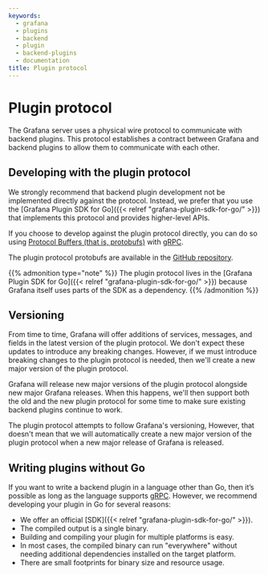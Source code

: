 ```yaml
---
keywords:
  - grafana
  - plugins
  - backend
  - plugin
  - backend-plugins
  - documentation
title: Plugin protocol
---
```


# Plugin protocol

The Grafana server uses a physical wire protocol to communicate with backend plugins. This protocol establishes a contract between Grafana and backend plugins to allow them to communicate with each other. 

## Developing with the plugin protocol

We strongly recommend that backend plugin development not be implemented directly against the protocol. Instead, we prefer that you use the [Grafana Plugin SDK for Go]({{< relref "grafana-plugin-sdk-for-go/" >}}) that implements this protocol and provides higher-level APIs.

If you choose to develop against the plugin protocol directly, you can do so using [Protocol Buffers (that is, protobufs)](https://developers.google.com/protocol-buffers) with [gRPC](https://grpc.io/).

The plugin protocol protobufs are available in the [GitHub repository](https://github.com/grafana/grafana-plugin-sdk-go/blob/master/proto/backend.proto). 

{{% admonition type="note" %}}
The plugin protocol lives in the [Grafana Plugin SDK for Go]({{< relref "grafana-plugin-sdk-for-go/" >}}) because Grafana itself uses parts of the SDK as a dependency.
{{% /admonition %}}

## Versioning

From time to time, Grafana will offer additions of services, messages, and fields in the latest version of the plugin protocol. We don't expect these updates to introduce any breaking changes. However, if we must introduce breaking changes to the plugin protocol is needed, then we'll create a new major version of the plugin protocol.

Grafana will release new major versions of the plugin protocol alongside new major Grafana releases. When this happens, we'll then support both the old and the new plugin protocol for some time to make sure existing backend plugins continue to work.

The plugin protocol attempts to follow Grafana's versioning, However, that doesn't mean that we will automatically create a new major version of the plugin protocol when a new major release of Grafana is released.

## Writing plugins without Go

If you want to write a backend plugin in a language other than Go, then it’s possible as long as the language supports [gRPC](https://grpc.io/). However, we recommend developing your plugin in Go for several reasons: 

- We offer an official [SDK]({{< relref "grafana-plugin-sdk-for-go/" >}}).
- The compiled output is a single binary.
- Building and compiling your plugin for multiple platforms is easy.
- In most cases, the compiled binary can run "everywhere" without needing additional dependencies installed on the target platform.
- There are small footprints for binary size and resource usage.
